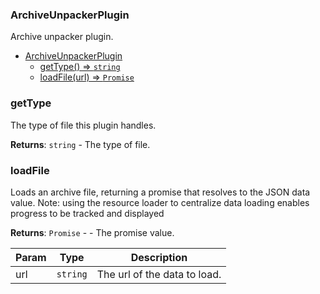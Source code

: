 <a name="ArchiveUnpackerPlugin"></a>

### ArchiveUnpackerPlugin
Archive unpacker plugin.



* [ArchiveUnpackerPlugin](#ArchiveUnpackerPlugin)
    * [getType() ⇒ <code>string</code>](#getType)
    * [loadFile(url) ⇒ <code>Promise</code>](#loadFile)

<a name="ArchiveUnpackerPlugin+getType"></a>

### getType
The type of file this plugin handles.


**Returns**: <code>string</code> - The type of file.  
<a name="ArchiveUnpackerPlugin+loadFile"></a>

### loadFile
Loads an archive file, returning a promise that resolves to the JSON data value.
Note: using the resource loader to centralize data loading enables progress to be tracked and displayed


**Returns**: <code>Promise</code> - - The promise value.  

| Param | Type | Description |
| --- | --- | --- |
| url | <code>string</code> | The url of the data to load. |

